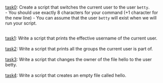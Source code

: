 [task0](./0-iam_betty): Create a script that switches the current user to the user `betty`.<br>
    - You should use exactly 8 characters for your command (+1 character for the new line)
    - You can assume that the user `betty` will exist when we will run your script. <br><br>

[task1](./1-who_am_i): Write a script that prints the effective username of the current user.<br><br>
[task2](./2-groups): Write a script that prints all the groups the current user is part of.<br><br>
[task3](./3-new_owner): Write a script that changes the owner of the file hello to the user betty.<br><br>
[task4](./4-empty): Write a script that creates an empty file called hello.<br><br>
